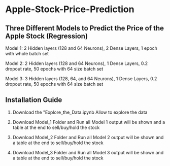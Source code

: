 # Apple-Stock-Price-Prediction
 
## Three Different Models to Predict the Price of the Apple Stock (Regression)

Model 1: 2 Hidden layers (128 and 64 Neurons), 2 Dense Layers, 1 epoch with whole batch set <br/>

Model 2: 2 Hidden layers (128 and 64 Neurons), 1 Dense Layers, 0.2 dropout rate, 50 epochs with 64 size batch set <br/>

Model 3: 3 Hidden layers (128, 64, and 64 Neurons), 1 Dense Layers, 0.2 dropout rate, 50 epochs with 64 size batch set <br/>


## Installation Guide

1) Download the "Explore_the_Data.ipynb
 Allow to explore the data
 
 2) Download Model_1 Folder and Run all
  Model 1 output will be shown and a table at the end to sell/buy/hold the stock
  
 3) Download Model_2 Folder and Run all
  Model 2 output will be shown and a table at the end to sell/buy/hold the stock
  
 4) Download Model_3 Folder and Run all
  Model 3 output will be shown and a table at the end to sell/buy/hold the stock
